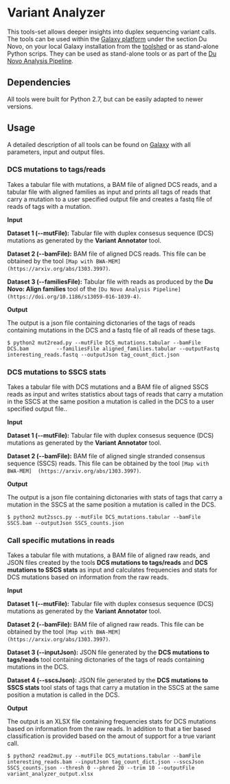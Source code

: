 # Variant Analyzer

This tools-set allows deeper insights into duplex sequencing variant calls. The tools can be used within the [Galaxy platform](http://usegalaxy.org) under the section Du Novo, on your local Galaxy installation from the [toolshed](https://toolshed.g2.bx.psu.edu/view/iuc/variant_analyzer) or as stand-alone Python scrips. They can be used as stand-alone tools or as part of the [Du Novo Analysis Pipeline](https://genomebiology.biomedcentral.com/articles/10.1186/s13059-016-1039-4).

## Dependencies
All tools were built for Python 2.7, but can be easily adapted to newer versions.

## Usage
A detailed description of all tools can be found on [Galaxy](http://usegalaxy.org) with all parameters, input and output files.

### DCS mutations to tags/reads
Takes a tabular file with mutations, a BAM file of aligned DCS reads, and a 
tabular file with aligned families as input and prints all tags of reads that 
carry a mutation to a user specified output file and creates a fastq file of 
reads of tags with a mutation.

**Input** 

**Dataset 1 (--mutFile):** Tabular file with duplex consesus sequence (DCS) mutations as 
generated by the **Variant Annotator** tool.

**Dataset 2 (--bamFile):** BAM file of aligned DCS reads. This file can be obtained by the 
tool `[Map with BWA-MEM] (https://arxiv.org/abs/1303.3997)`.

**Dataset 3 (--familiesFile):** Tabular file with reads as produced by the 
**Du Novo: Align families** tool of the `[Du Novo Analysis Pipeline] 
(https://doi.org/10.1186/s13059-016-1039-4)`.

**Output**

The output is a json file containing dictonaries of the tags of reads containing mutations 
in the DCS and a fastq file of all reads of these tags.

`$ python2 mut2read.py --mutFile DCS_mutations.tabular --bamFile DCS.bam         --familiesFile aligned_families.tabular --outputFastq interesting_reads.fastq --outputJson tag_count_dict.json`

### DCS mutations to SSCS stats
Takes a tabular file with DCS mutations and a BAM file of aligned SSCS reads 
as input and writes statistics about tags of reads that carry a mutation in the 
SSCS at the same position a mutation is called in the DCS to a user specified output file..

**Input** 

**Dataset 1 (--mutFile):** Tabular file with duplex consesus sequence (DCS) mutations as 
generated by the **Variant Annotator** tool.

**Dataset 2 (--bamFile):** BAM file of aligned single stranded consensus sequence (SSCS) 
reads. This file can be obtained by the tool `[Map with BWA-MEM] 
(https://arxiv.org/abs/1303.3997)`.

**Output**

The output is a json file containing dictonaries with stats of tags that carry a mutation in the SSCS 
at the same position a mutation is called in the DCS.

`$ python2 mut2sscs.py --mutFile DCS_mutations.tabular --bamFile SSCS.bam --outputJson SSCS_counts.json`

### Call specific mutations in reads
Takes a tabular file with mutations, a BAM file of aligned raw reads, and JSON files 
created by the tools **DCS mutations to tags/reads** and **DCS mutations to SSCS stats** 
as input and calculates frequencies and stats for DCS mutations based on information 
from the raw reads.

**Input** 

**Dataset 1 (--mutFile):** Tabular file with duplex consesus sequence (DCS) mutations as 
generated by the **Variant Annotator** tool.

**Dataset 2 (--bamFile):** BAM file of aligned raw reads. This file can be obtained by the 
tool `[Map with BWA-MEM] (https://arxiv.org/abs/1303.3997)`.

**Dataset 3 (--inputJson):** JSON file generated by the **DCS mutations to tags/reads** tool 
containing dictonaries of the tags of reads containing mutations 
in the DCS.

**Dataset 4 (--sscsJson):** JSON file generated by the **DCS mutations to SSCS stats** tool 
stats of tags that carry a mutation in the SSCS at the same position a mutation 
is called in the DCS.

**Output**

The output is an XLSX file containing frequencies stats for DCS mutations based 
on information from the raw reads. In addition to that a tier based 
classification is provided based on the amout of support for a true variant call.

`$ python2 read2mut.py --mutFile DCS_mutations.tabular --bamFile interesting_reads.bam --inputJson tag_count_dict.json --sscsJson SSCS_counts.json --thresh 0 --phred 20 --trim 10 --outputFile variant_analyzer_output.xlsx`

